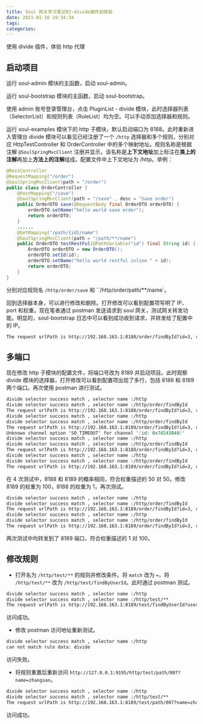 ```yaml
---
title: Soul 网关学习笔记02-divide插件初体验
date: 2021-01-16 19:34:34
tags:
categories:
---
```

使用 divide 插件，体验 http 代理
<!--more-->
## 启动项目

运行 soul-admin 模块的主函数，启动 soul-admin。

运行 soul-bootstrap 模块的主函数，启动 soul-bootstrap。

使用 admin 账号登录管理台，点击 PluginList - divide 模块，此时选择器列表（SelectorList）和规则列表（RuleList）均为空。可以手动添加选择器和规则。

运行 soul-examples 模块下的 http 子模块，默认启动端口为 8188。此时重新进入管理台 divide 模块可以看见已经注册了一个 `/http` 选择器和多个规则，分别对应 HttpTestController 和 OrderController 中的多个映射地址。规则名称是根据注解 `@SoulSpringMvcClient` 注册并显示，该名称是**上下文地址**加上标注在**类上的注解**再加上**方法上的注解**组成。配置文件中上下文地址为 /http。举例：

```java
@RestController
@RequestMapping("/order")
@SoulSpringMvcClient(path = "/order")
public class OrderController {
    @PostMapping("/save")
    @SoulSpringMvcClient(path = "/save" , desc = "Save order")
    public OrderDTO save(@RequestBody final OrderDTO orderDTO) {
        orderDTO.setName("hello world save order");
        return orderDTO;
    }
    ......
    @GetMapping("/path/{id}/name")
    @SoulSpringMvcClient(path = "/path/**/name")
    public OrderDTO testRestFul(@PathVariable("id") final String id) {
        OrderDTO orderDTO = new OrderDTO();
        orderDTO.setId(id);
        orderDTO.setName("hello world restful inline " + id);
        return orderDTO;
    }
}
```

分别对应规则名 `/http/order/save` 和 ``/http/order/path/**/name`。

回到选择器本身，可以进行修改和删除。打开修改可以看到配置项写明了 IP、port 和权重。现在笔者通过 postman 发送请求到 soul 网关，测试网关转发功能。明显的，soul-bootstrap 日志中可以看到成功收到请求，并转发给了配置中的 IP。

```markdown
The request urlPath is http://192.168.163.1:8188/order/findById?id=3, retryTimes is 0
```

## 多端口

现在修改 http 子模块的配置文件，将端口号改为 8189 并启动项目。此时观察 divide 模块的选择器，打开修改可以看到配置项出现了多行，包括 8188 和 8189 两个端口。再次使用 postman 进行测试。

```markdown
divide selector success match , selector name :/http
divide selector success match , selector name :/http/order/findById
The request urlPath is http://192.168.163.1:8188/order/findById?id=3, retryTimes is 0
divide selector success match , selector name :/http
divide selector success match , selector name :/http/order/findById
The request urlPath is http://192.168.163.1:8189/order/findById?id=3, retryTimes is 0
Unknown channel option 'SO_TIMEOUT' for channel '[id: 0x7d243849]'
divide selector success match , selector name :/http
divide selector success match , selector name :/http/order/findById
The request urlPath is http://192.168.163.1:8188/order/findById?id=3, retryTimes is 0
divide selector success match , selector name :/http
divide selector success match , selector name :/http/order/findById
The request urlPath is http://192.168.163.1:8189/order/findById?id=3, retryTimes is 0
```

在 4 次测试中，8188 和 8189 的概率相同，符合权重描述的 50 对 50。修改 8189 的权重为 100，8188 的权重为 1，再次测试。

```markdown
divide selector success match , selector name :/http
divide selector success match , selector name :/http/order/findById
The request urlPath is http://192.168.163.1:8189/order/findById?id=3, retryTimes is 0
divide selector success match , selector name :/http
divide selector success match , selector name :/http/order/findById
The request urlPath is http://192.168.163.1:8189/order/findById?id=3, retryTimes is 0
```

两次测试中均转发到了 8189 端口，符合权重描述的 1 对 100。

## 修改规则

- 打开名为 `/http/test/**` 的规则并修改条件。将 `match` 改为 `=`，将 `/http/test/**` 改为 `/http/test/findByUserId`。此时通过 postman 测试。

```markdown
divide selector success match , selector name :/http
divide selector success match , selector name :/http/test/**
The request urlPath is http://192.168.163.1:8189/test/findByUserId?userId=007, retryTimes is 0
```

访问成功。

- 修改 postman 访问地址重新测试。

```markdown
divide selector success match , selector name :/http
can not match rule data: divide
```

访问失败。

- 将规则重置后重新访问 `http://127.0.0.1:9195/http/test/path/007?name=zhangsan`。

```markdown
divide selector success match , selector name :/http
divide selector success match , selector name :/http/test/**
The request urlPath is http://192.168.163.1:8189/test/path/007?name=zhangsan, retryTimes is 0
```

访问成功。
